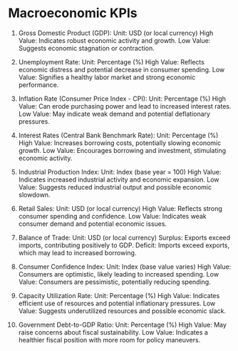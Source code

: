 # Macroeconomic KPIs

1. Gross Domestic Product (GDP):
Unit: USD (or local currency)
High Value: Indicates robust economic activity and growth.
Low Value: Suggests economic stagnation or contraction.

2. Unemployment Rate:
Unit: Percentage (%)
High Value: Reflects economic distress and potential decrease in consumer spending.
Low Value: Signifies a healthy labor market and strong economic performance.

3. Inflation Rate (Consumer Price Index - CPI):
Unit: Percentage (%)
High Value: Can erode purchasing power and lead to increased interest rates.
Low Value: May indicate weak demand and potential deflationary pressures.

4. Interest Rates (Central Bank Benchmark Rate):
Unit: Percentage (%)
High Value: Increases borrowing costs, potentially slowing economic growth.
Low Value: Encourages borrowing and investment, stimulating economic activity.

5. Industrial Production Index:
Unit: Index (base year = 100)
High Value: Indicates increased industrial activity and economic expansion.
Low Value: Suggests reduced industrial output and possible economic slowdown.

6. Retail Sales:
Unit: USD (or local currency)
High Value: Reflects strong consumer spending and confidence.
Low Value: Indicates weak consumer demand and potential economic issues.

7. Balance of Trade:
Unit: USD (or local currency)
Surplus: Exports exceed imports, contributing positively to GDP.
Deficit: Imports exceed exports, which may lead to increased borrowing.

8. Consumer Confidence Index:
Unit: Index (base value varies)
High Value: Consumers are optimistic, likely leading to increased spending.
Low Value: Consumers are pessimistic, potentially reducing spending.

9. Capacity Utilization Rate:
Unit: Percentage (%)
High Value: Indicates efficient use of resources and potential inflationary pressures.
Low Value: Suggests underutilized resources and possible economic slack.

10. Government Debt-to-GDP Ratio:
Unit: Percentage (%)
High Value: May raise concerns about fiscal sustainability.
Low Value: Indicates a healthier fiscal position with more room for policy maneuvers.